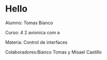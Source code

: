 # Hello 
Alumno: Tomas Bianco

Curso: 4 2 avionica com a 

Materia: Control de interfaces

Colaboradores:Bianco Tomas y Misael Castillo
